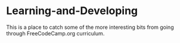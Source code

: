 # Learning-and-Developing
This is a place to catch some of the more interesting bits from going through FreeCodeCamp.org curriculum. 
